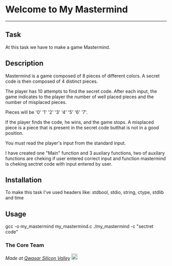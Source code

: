# Welcome to My Mastermind
***

## Task
At this task we have to make a game Mastermind. 

## Description
Mastermind is a game composed of 8 pieces of different colors.
A secret code is then composed of 4 distinct pieces.

The player has 10 attempts to find the secret code.
After each input, the game indicates to the player the number of well placed pieces and the number of misplaced pieces.

Pieces will be '0' '1' '2' '3' '4' '5' '6' '7'.

If the player finds the code, he wins, and the game stops.
A misplaced piece is a piece that is present in the secret code butthat is not in a good position.

You must read the player's input from the standard input.

I have created one "Main" function and 3 auxilary functions, two of auxilary functions are cheking if user entered 
correct input and function mastermind is cheking sectret code with input entered by user.

## Installation
To make this task I've used headers like: stdbool, stdio, string, ctype, stdlib and time

## Usage
gcc -o my_mastermind my_mastermind.c 
./my_mastermind -c "sectret code" 

### The Core Team


<span><i>Made at <a href='https://qwasar.io'>Qwasar Silicon Valley</a></i></span>
<span><img alt='Qwasar Silicon Valley Logo' src='https://storage.googleapis.com/qwasar-public/qwasar-logo_50x50.png' width='20px'></span>
